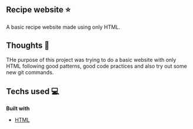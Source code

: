 ## Recipe website ⭐️

A basic recipe website made using only HTML.

## Thoughts 💭

THe purpose of this project was trying to do a basic website with only HTML following good patterns, good code practices and also try out some new git commands.

## Techs used 💻

<b>Built with</b>

- [HTML](https://developer.mozilla.org/en-US/docs/Web/HTML)
